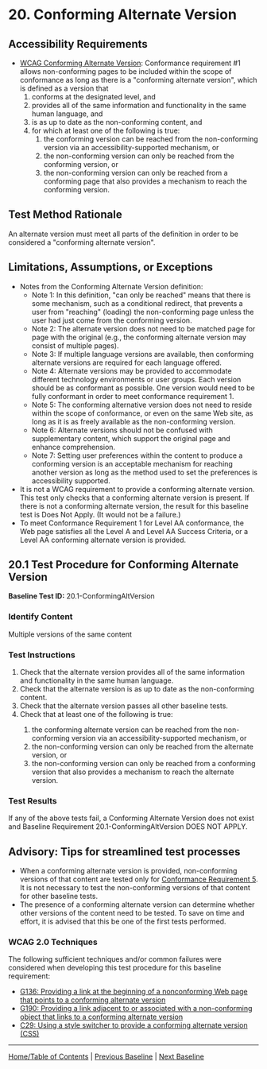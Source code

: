 # 20. Conforming Alternate Version

Accessibility Requirements
--------------------------
-   [WCAG Conforming Alternate Version](https://www.w3.org/TR/UNDERSTANDING-WCAG20/conformance.html#uc-conforming-alt-versions-head): Conformance requirement \#1 allows non-conforming pages to be included within the scope of conformance as long as there is a "conforming alternate version", which is defined as a version that
    1.  conforms at the designated level, and
    2.  provides all of the same information and functionality in the same human language, and
    3.  is as up to date as the non-conforming content, and
    4.  for which at least one of the following is true:
        1.  the conforming version can be reached from the non-conforming version via an accessibility-supported mechanism, or
        2.  the non-conforming version can only be reached from the conforming version, or
        3.  the non-conforming version can only be reached from a conforming page that also provides a mechanism to reach the conforming version.

Test Method Rationale
---------------------
An alternate version must meet all parts of the definition in order to be considered a "conforming alternate version".

Limitations, Assumptions, or Exceptions
---------------------------------------
-   Notes from the Conforming Alternate Version definition:
    -   Note 1: In this definition, "can only be reached" means that there is some mechanism, such as a conditional redirect, that prevents a user from "reaching" (loading) the non-conforming page unless the user had just come from the conforming version.
    -   Note 2: The alternate version does not need to be matched page for page with the original (e.g., the conforming alternate version may consist of multiple pages).
    -   Note 3: If multiple language versions are available, then conforming alternate versions are required for each language offered.
    -   Note 4: Alternate versions may be provided to accommodate different technology environments or user groups. Each version should be as conformant as possible. One version would need to be fully conformant in order to meet conformance requirement 1.
    -   Note 5: The conforming alternative version does not need to reside within the scope of conformance, or even on the same Web site, as long as it is as freely available as the non-conforming version.
    -   Note 6: Alternate versions should not be confused with supplementary content, which support the original page and enhance comprehension.
    -   Note 7: Setting user preferences within the content to produce a conforming version is an acceptable mechanism for reaching another version as long as the method used to set the preferences is accessibility supported.
-   It is not a WCAG requirement to provide a conforming alternate version. This test only checks that a conforming alternate version is present. If there is not a conforming alternate version, the result for this baseline test is Does Not Apply. (It would not be a failure.)
-   To meet Conformance Requirement 1 for Level AA conformance, the Web page satisfies all the Level A and Level AA Success Criteria, or a Level AA conforming alternate version is provided.

20.1 Test Procedure for Conforming Alternate Version
-----------------------------------------------
**Baseline Test ID:** 20.1-ConformingAltVersion
### Identify Content
<p id="1IC">Multiple versions of the same content</p>

### Test Instructions
<ol id="1TI">
    <li id="1TI-1">Check that the alternate version provides all of the same information and functionality in the same human language.</li>
    <li id="1TI-2">Check that the alternate version is as up to date as the non-conforming content.</li>
    <li id="1TI-3">Check that the alternate version passes all other baseline tests.</li>
    <li id="1TI-4">Check that at least one of the following is true:</li>
        <ol>
        <li id="1TI-4i">the conforming alternate version can be reached from the non-conforming version via an accessibility-supported mechanism, or</li>
        <li id="1TI-4ii">the non-conforming version can only be reached from the alternate version, or</li>
        <li id="1TI-4iii">the non-conforming version can only be reached from a conforming version that also provides a mechanism to reach the alternate version.</li>
        </ol>
</ol>

### Test Results
<p id="1TR">If any of the above tests fail, a Conforming Alternate Version does not exist and Baseline Requirement 20.1-ConformingAltVersion DOES NOT APPLY.</p>

Advisory: Tips for streamlined test processes
---------------------------------------------
-   When a conforming alternate version is provided, non-conforming versions of that content are tested only for [Conformance Requirement 5](25Noninterference.html). It is not necessary to test the non-conforming versions of that content for other baseline tests.
-   The presence of a conforming alternate version can determine whether other versions of the content need to be tested. To save on time and effort, it is advised that this be one of the first tests performed.

### WCAG 2.0 Techniques
The following sufficient techniques and/or common failures were considered when developing this test procedure for this baseline requirement:
-   [G136: Providing a link at the beginning of a nonconforming Web page that points to a conforming alternate version](http://www.w3.org/TR/2016/NOTE-WCAG20-TECHS-20161007/G136)
-   [G190: Providing a link adjacent to or associated with a non-conforming object that links to a conforming alternate version](http://www.w3.org/TR/2016/NOTE-WCAG20-TECHS-20161007/G190)
-   [C29: Using a style switcher to provide a conforming alternate version (CSS)](http://www.w3.org/TR/2016/NOTE-WCAG20-TECHS-20161007/C29)

----------------------------------------
[Home/Table of Contents](index.md) | [Previous Baseline](19Frames.md) | [Next Baseline](21TimedEvents.md)
